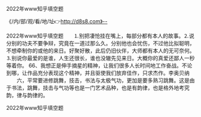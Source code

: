 2022年www知乎填空题

《/内/部/观/看/地/址👉http://d8s8.com》--

2022年www知乎填空题　　⒈别把凄怆挂在嘴上，每部分都有本人的故事。⒉说分别的功夫不要争辩，究竟在一道过那么久。分别他也会忧伤，不过他比拟聪明，不想牵制你的或他的来日。好聚好散，此后仍旧伙伴，大师都有本人的无可奈何。⒊别说你最爱的是谁，人生还很长，谁也没辙先见来日。大概你的真爱还鄙人一秒等着你。
	66、我想正是伸手摘星的精神，让我们很多人长时间地工作奋战。不论到哪，让作品充分表现这个精神，并且驱使我们放弃佳作，只求杰作。李奥贝纳
　　六，平常要进修跳舞，技击，书法与太极气功，更加是要多熟习跳舞。这是由于书法，跳舞，技击与气功等也是一门艺术品种，也是有韵律，也是格外地考究韵，律与韵律的。





2022年www知乎填空题
